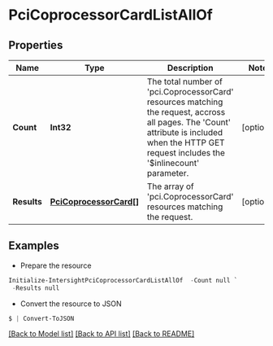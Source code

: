 # PciCoprocessorCardListAllOf
## Properties

Name | Type | Description | Notes
------------ | ------------- | ------------- | -------------
**Count** | **Int32** | The total number of &#39;pci.CoprocessorCard&#39; resources matching the request, accross all pages. The &#39;Count&#39; attribute is included when the HTTP GET request includes the &#39;$inlinecount&#39; parameter. | [optional] 
**Results** | [**PciCoprocessorCard[]**](PciCoprocessorCard.md) | The array of &#39;pci.CoprocessorCard&#39; resources matching the request. | [optional] 

## Examples

- Prepare the resource
```powershell
Initialize-IntersightPciCoprocessorCardListAllOf  -Count null `
 -Results null
```

- Convert the resource to JSON
```powershell
$ | Convert-ToJSON
```

[[Back to Model list]](../README.md#documentation-for-models) [[Back to API list]](../README.md#documentation-for-api-endpoints) [[Back to README]](../README.md)

